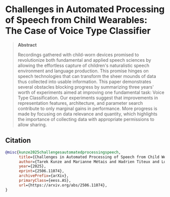 # Challenges in Automated Processing of Speech from Child Wearables: The Case of Voice Type Classifier

> **Abstract**
>
> Recordings gathered with child-worn devices promised to revolutionize both fundamental and applied speech sciences by allowing the effortless capture of children's naturalistic speech environment and language production. This promise hinges on speech technologies that can transform the sheer mounds of data thus collected into usable information. This paper demonstrates several obstacles blocking progress by summarizing three years' worth of experiments aimed at improving one fundamental task: Voice Type Classification. Our experiments suggest that improvements in representation features, architecture, and parameter search contribute to only marginal gains in performance. More progress is made by focusing on data relevance and quantity, which highlights the importance of collecting data with appropriate permissions to allow sharing.


## Citation

```bibtex
@misc{kunze2025challengesautomatedprocessingspeech,
      title={Challenges in Automated Processing of Speech from Child Wearables: The Case of Voice Type Classifier}, 
      author={Tarek Kunze and Marianne Métais and Hadrien Titeux and Lucas Elbert and Joseph Coffey and Emmanuel Dupoux and Alejandrina Cristia and Marvin Lavechin},
      year={2025},
      eprint={2506.11074},
      archivePrefix={arXiv},
      primaryClass={eess.AS},
      url={https://arxiv.org/abs/2506.11074}, 
}
```